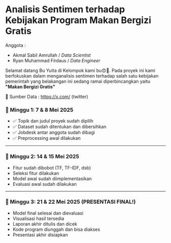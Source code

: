 # Analisis Sentimen terhadap Kebijakan Program Makan Bergizi Gratis

Anggota :

- Akmal Sabil Amrullah / _Data Scientist_
- Ryan Muhammad Firdaus / _Data Engineer_

Selamat datang Bu Yuita di Kelompok kami bu😍🫶. Pada proyek ini kami berfokuskan dalam menganalisis sentimen terhadap salah satu kebijakan pemerintah yang belakangan ini sedang ramai diperbincangkan yaitu **"Makan Bergizi Gratis"**

🔗 Sumber Data : https://x.com/ (twitter)

### 📅 Minggu 1: 7 & 8 Mei 2025

- ✅ Topik dan judul proyek sudah dipilih
- ✅ Dataset sudah ditentukan dan dibersihkan
- ✅ Jobdesk antar anggota sudah dibagi
- ✅ Preprocessing awal dilakukan

---

### 📅 Minggu 2: 14 & 15 Mei 2025

- Fitur sudah dibobot (TF, TF-IDF, dsb)
- Seleksi fitur dilakukan
- Model awal sudah diimplementasikan
- Evaluasi awal sudah dilakukan

---

### 📅 Minggu 3: 21 & 22 Mei 2025 (**PRESENTASI FINAL!**)

- Model final selesai dan dievaluasi
- Visualisasi hasil tersedia
- Laporan akhir ditulis dan dicek
- Kode program diunggah dan bisa diakses
- Presentasi akhir disiapkan
